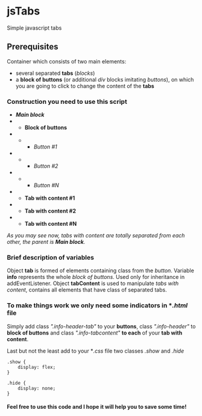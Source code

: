 # jsTabs
Simple javascript tabs

## Prerequisites

Container which consists of two main elements: 
* several separated **tabs** (*blocks*) 
* a **block of buttons** (or additional *div* blocks imitating *buttons*), on which you are going to click to change the content of the **tabs**



### Construction you need to use this script

* ***Main block***
* * **Block of buttons**
* * * *Button #1*
* * * *Button #2*
* * * *Button #N*
* * **Tab with content #1**
* * **Tab with content #2**
* * **Tab with content #N**

*As you may see now, tabs with content are totally separated from each other, the parent is **Main block**.*

### Brief description of variables

Object **tab** is formed of elements containing class from the *button*. 
Variable **info** represents the whole *block of buttons*. Used only for inheritance in addEventListener.
Object **tabContent** is used to manipulate *tabs with content*, contains all elements that have class of separated tabs.

### To make things work we only need some indicators in **.html* file
Simply add class *".info-header-tab"* to your **buttons**, class *".info-header"* to **block of buttons** and class *".info-tabcontent"* **to each** of your **tab with content**.

Last but not the least add to your **.css* file two classes *.show* and *.hide*
```
.show {
    display: flex;
}

.hide {
    display: none;
}
```

#### Feel free to use this code and I hope it will help you to save some time!
